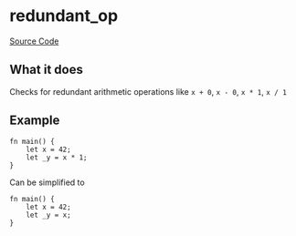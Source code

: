 # redundant_op

[Source Code](https://github.com/software-mansion/cairo-lint/tree/main/crates/cairo-lint-core/src/lints/redundant_op.rs#L36)

## What it does

Checks for redundant arithmetic operations like `x + 0`, `x - 0`, `x * 1`, `x / 1`

## Example

```cairo
fn main() {
    let x = 42;
    let _y = x * 1;
}
```

Can be simplified to

```cairo
fn main() {
    let x = 42;
    let _y = x;
}
```
